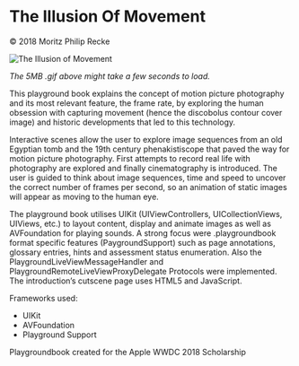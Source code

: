 # The Illusion Of Movement
© 2018 Moritz Philip Recke

![The Illusion of Movement](https://github.com/mprecke/The-Illusion-Of-Movement/blob/master/The-Illusion-Of-Movement.gif?raw=true)

*The 5MB .gif above might take a few seconds to load.*

This playground book explains the concept of motion picture photography and its most relevant feature, the frame rate, by exploring the human obsession with capturing movement (hence the discobolus contour cover image) and historic developments that led to this technology.  

Interactive scenes allow the user to explore image sequences from an old Egyptian tomb and the 19th century phenakistiscope that paved the way for motion picture photography. First attempts to record real life with photography are explored and finally cinematography is introduced. The user is guided to think about image sequences, time and speed to uncover the correct number of frames per second, so an animation of static images will appear as moving to the human eye. 

The playground book utilises UIKit (UIViewControllers, UICollectionViews, UIViews, etc.) to layout content, display and animate images as well as AVFoundation for playing sounds. A strong focus were .playgroundbook format specific features (PaygroundSupport) such as page annotations, glossary entries, hints and assessment status enumeration. Also the PlaygroundLiveViewMessageHandler and PlaygroundRemoteLiveViewProxyDelegate Protocols were implemented. The introduction’s cutscene page uses HTML5 and JavaScript.

Frameworks used:
- UIKit
- AVFoundation
- Playground Support

Playgroundbook created for the Apple WWDC 2018 Scholarship
